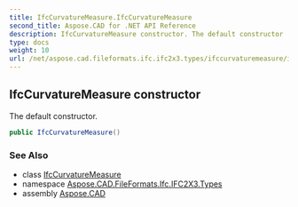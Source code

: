 ```yaml
---
title: IfcCurvatureMeasure.IfcCurvatureMeasure
second_title: Aspose.CAD for .NET API Reference
description: IfcCurvatureMeasure constructor. The default constructor
type: docs
weight: 10
url: /net/aspose.cad.fileformats.ifc.ifc2x3.types/ifccurvaturemeasure/ifccurvaturemeasure/
---
```

## IfcCurvatureMeasure constructor

The default constructor.

```csharp
public IfcCurvatureMeasure()
```

### See Also

* class [IfcCurvatureMeasure](../)
* namespace [Aspose.CAD.FileFormats.Ifc.IFC2X3.Types](../../ifccurvaturemeasure/)
* assembly [Aspose.CAD](../../../)


